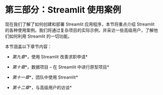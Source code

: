 # 第三部分：Streamlit 使用案例

现在我们了解了如何创建和部署 Streamlit 应用程序，本节将重点介绍 Streamlit 的各种使用案例。我们将通过复杂项目的实际示例，并采访一些高级用户，了解他们如何利用 Streamlit 的一切功能。

本节涵盖以下章节内容：

+   *第九章**，使用 Streamlit 改善求职申请*

+   *第十章**，数据项目 – 在 Streamlit 中进行原型项目*

+   *第十一章**，团队中使用 Streamlit*

+   *第十二章**，与高级用户的访谈*
